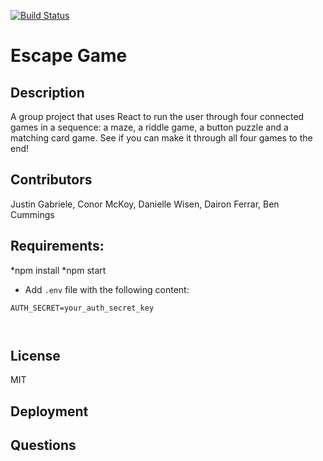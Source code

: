 [![Build Status](https://travis-ci.com/alperg/project3-starter-auth.svg?branch=master)](https://travis-ci.com/alperg/project3-starter-auth)

# Escape Game

## Description
A group project that uses React to run the user through four connected games in a sequence:
a maze, a riddle game, a button puzzle and a matching card game. See if you can make it through all
four games to the end!

## Contributors
Justin Gabriele, Conor McKoy, Danielle Wisen, Dairon Ferrar, Ben Cummings

## Requirements:
*npm install
*npm start

* Add `.env` file with the following content:

```
AUTH_SECRET=your_auth_secret_key



```

## License
MIT

## Deployment

## Questions
